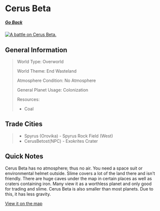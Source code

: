 # Cerus Beta

##### [Go Back](/wiki/space#planets)

<a href="https://imgur.com/FAKYZZI"><img src="https://i.imgur.com/FAKYZZI.jpg" title="A battle on Cerus Beta." /></a>

## General Information

> World Type: Overworld
>
> World Theme: End Wasteland
>
> Atmosphere Condition: No Atmosphere
>
> General Planet Usage: Colonization
>
> Resources:
> - Coal

## Trade Cities
> - Spyrus (Orovika) - Spyrus Rock Field (West)
> - CerusBetost(NPC) - Exokrites Crater

## Quick Notes

Cerus Beta has no atmosphere; thus no air. You need a space suit or environmental helmet outside. Slime covers a lot of the land there and isn't friendly. There are huge caves under the map in certain places as well as craters containing iron. Many view it as a worthless planet and only good for trading and slime. Cerus Beta is also smaller than most planets. Due to this, it has less gravity.

[View it on the map](https://dynmap.starlegacy.net/?worldname=CerusBeta)
